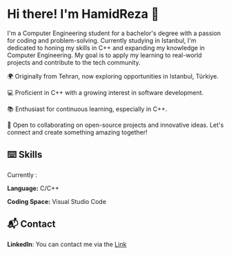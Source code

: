 
# Hi there! I'm HamidReza 👋 

I'm a Computer Engineering student for a bachelor's degree with a passion for coding and problem-solving. Currently studying in Istanbul, I'm dedicated to honing my skills in C++ and expanding my knowledge in Computer Engineering. My goal is to apply my learning to real-world projects and contribute to the tech community.

🌍 Originally from Tehran, now exploring opportunities in Istanbul, Türkiye. 

💻 Proficient in C++ with a growing interest in software development. 

📚 Enthusiast for continuous learning, especially in C++. 

🌱 Open to collaborating on open-source projects and innovative ideas. Let's connect and create something amazing together!
## ⌨️ Skills
Currently :

**Language:** C/C++

**Coding Space:** Visual Studio Code


## 📬 Contact

**LinkedIn**: You can contact me via the [Link](www.linkedin.com/in/hamidrezaghavami)
